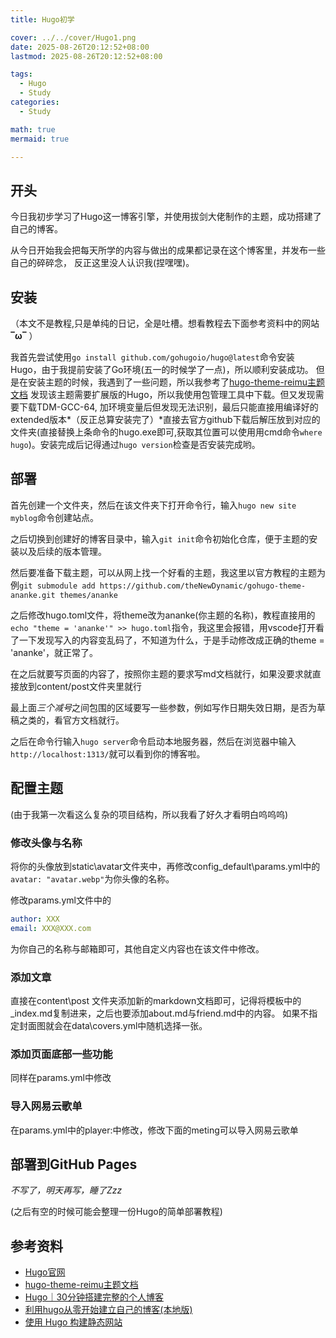```yaml
---
title: Hugo初学

cover: ../../cover/Hugo1.png
date: 2025-08-26T20:12:52+08:00
lastmod: 2025-08-26T20:12:52+08:00

tags:
  - Hugo
  - Study
categories:
  - Study

math: true
mermaid: true

---
```


## 开头
今日我初步学习了Hugo这一博客引擎，并使用拔剑大佬制作的主题，成功搭建了自己的博客。

从今日开始我会把每天所学的内容与做出的成果都记录在这个博客里，并发布一些自己的碎碎念，
反正这里没人认识我(捏嘿嘿)。
 
## 安装
 
（本文不是教程,只是单纯的日记，全是吐槽。想看教程去下面参考资料中的网站 **‾ω‾** ）

我首先尝试使用`go install github.com/gohugoio/hugo@latest`命令安装Hugo，由于我提前安装了Go环境(五一的时候学了一点)，所以顺利安装成功。
但是在安装主题的时候，我遇到了一些问题，所以我参考了[hugo-theme-reimu主题文档](https://github.com/D-Sketon/hugo-theme-reimu?tab=readme-ov-file)
发现该主题需要扩展版的Hugo，所以我使用包管理工具中下载。但又发现需要下载TDM-GCC-64, 加环境变量后但发现无法识别，最后只能直接用编译好的extended版本*（反正总算安装完了）*直接去官方github下载后解压放到对应的文件夹(直接替换上条命令的hugo.exe即可,获取其位置可以使用用cmd命令`where hugo`)。安装完成后记得通过`hugo version`检查是否安装完成哟。

## 部署

首先创建一个文件夹，然后在该文件夹下打开命令行，输入`hugo new site myblog`命令创建站点。

之后切换到创建好的博客目录中，输入`git init`命令初始化仓库，便于主题的安装以及后续的版本管理。

然后要准备下载主题，可以从网上找一个好看的主题，我这里以官方教程的主题为例`git submodule add https://github.com/theNewDynamic/gohugo-theme-ananke.git themes/ananke`
 
之后修改hugo.toml文件，将theme改为ananke(你主题的名称)，教程直接用的`echo "theme = 'ananke'" >> hugo.toml`指令，我这里会报错，用vscode打开看了一下发现写入的内容变乱码了，不知道为什么，于是手动修改成正确的theme = 'ananke'，就正常了。

在之后就要写页面的内容了，按照你主题的要求写md文档就行，如果没要求就直接放到content/post文件夹里就行

最上面*三个减号*之间包围的区域要写一些参数，例如写作日期失效日期，是否为草稿之类的，看官方文档就行。

之后在命令行输入`hugo server`命令启动本地服务器，然后在浏览器中输入`http://localhost:1313/`就可以看到你的博客啦。

## 配置主题

(由于我第一次看这么复杂的项目结构，所以我看了好久才看明白呜呜呜)

### 修改头像与名称

将你的头像放到static\avatar文件夹中，再修改config\_default\params.yml中的` avatar: "avatar.webp"`为你头像的名称。

修改params.yml文件中的
```yml
author: XXX
email: XXX@XXX.com
```
为你自己的名称与邮箱即可，其他自定义内容也在该文件中修改。

### 添加文章

直接在content\post 文件夹添加新的markdown文档即可，记得将模板中的_index.md复制进来，之后也要添加about.md与friend.md中的内容。
如果不指定封面图就会在data\covers.yml中随机选择一张。

### 添加页面底部一些功能

同样在params.yml中修改

### 导入网易云歌单

在params.yml中的player:中修改，修改下面的meting可以导入网易云歌单

## 部署到GitHub Pages

*不写了，明天再写，睡了Zzz*

(之后有空的时候可能会整理一份Hugo的简单部署教程)

## 参考资料
- [Hugo官网](https://gohugo.io/)
- [hugo-theme-reimu主题文档](https://github.com/D-Sketon/hugo-theme-reimu?tab=readme-ov-file)
- [Hugo｜30分钟搭建完整的个人博客](https://blog.csdn.net/weixin_35891787/article/details/145103961)
- [利用hugo从零开始建立自己的博客(本地版)](https://zhuanlan.zhihu.com/p/25223045625)
- [使用 Hugo 构建静态网站](https://blog.icytown.com/posts/web/hugo/)